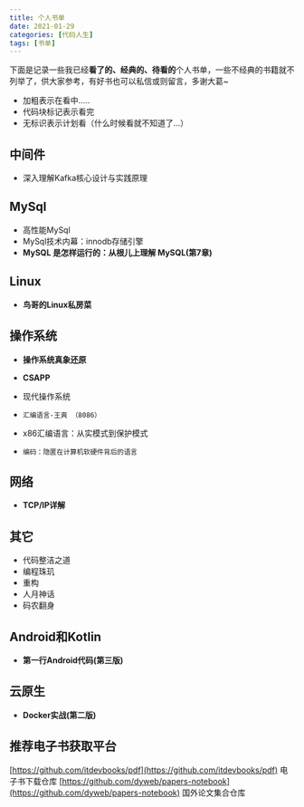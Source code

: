 ```yaml
---
title: 个人书单
date: 2021-01-29
categories: [代码人生]
tags: [书单]
---
```


下面是记录一些我已经**看了的、经典的、待看的**个人书单，一些不经典的书籍就不列举了，供大家参考，有好书也可以私信或则留言，多谢大葛~

- 加粗表示在看中.....
- 代码块标记表示看完
- 无标识表示计划看（什么时候看就不知道了...）

## 中间件

- 深入理解Kafka核心设计与实践原理

## MySql

- 高性能MySql
- MySql技术内幕：innodb存储引擎
- **MySQL 是怎样运行的：从根儿上理解 MySQL(第7章)**

## Linux

- **鸟哥的Linux私房菜**

## 操作系统

- **操作系统真象还原**
- **CSAPP**
- 现代操作系统
- `汇编语言-王爽 （8086）`
- x86汇编语言：从实模式到保护模式

- `编码：隐匿在计算机软硬件背后的语言`

## 网络

- **TCP/IP详解**

## 其它

- 代码整洁之道
- 编程珠玑
- 重构
- 人月神话
- 码农翻身

## Android和Kotlin

- **第一行Android代码(第三版)**

## 云原生

- **Docker实战(第二版)**

## 推荐电子书获取平台

[https://github.com/itdevbooks/pdf](https://github.com/itdevbooks/pdf) 电子书下载仓库
[https://github.com/dyweb/papers-notebook](https://github.com/dyweb/papers-notebook) 国外论文集合仓库
